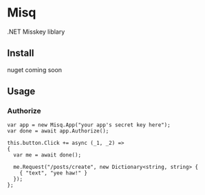 # Misq
.NET Misskey liblary

## Install
nuget coming soon

## Usage

### Authorize
``` Csharp
var app = new Misq.App("your app's secret key here");
var done = await app.Authorize();

this.button.Click += async (_1, _2) =>
{
  var me = await done();
  
  me.Request("/posts/create", new Dictionary<string, string> {
    { "text", "yee haw!" }
  });
};
```

